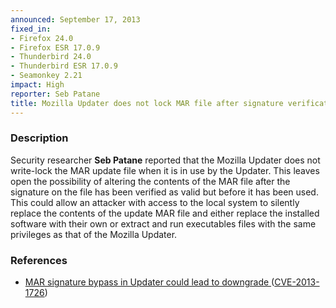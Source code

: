 ```yaml
---
announced: September 17, 2013
fixed_in:
- Firefox 24.0
- Firefox ESR 17.0.9
- Thunderbird 24.0
- Thunderbird ESR 17.0.9
- Seamonkey 2.21
impact: High
reporter: Seb Patane
title: Mozilla Updater does not lock MAR file after signature verification
---
```


<h3>Description</h3>

<p>Security researcher <strong>Seb Patane</strong> reported that the Mozilla
Updater does not write-lock the MAR update file when it is in use by the
Updater. This leaves open the possibility of altering the contents of the MAR
file after the signature on the file has been verified as valid but before it
has been used. This could allow an attacker with access to the local system to
silently replace the contents of the update MAR file and either replace the
installed software with their own or extract and run executables files with the
same privileges as that of the Mozilla Updater.
</p>


<h3>References</h3>

<ul>
  <li><a href="https://bugzilla.mozilla.org/show_bug.cgi?id=890853">
       MAR signature bypass in Updater could lead to downgrade </a> (<a href="http://cve.mitre.org/cgi-bin/cvename.cgi?name=CVE-2013-1726" class="ex-ref">CVE-2013-1726</a>)</li>
</ul>



